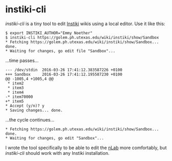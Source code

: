# instiki-cli

*instiki-cli* is a tiny tool to edit
[Instiki](https://golem.ph.utexas.edu/wiki/instiki/show/HomePage) wikis using a
local editor. Use it like this:

    $ export INSTIKI_AUTHOR="Emmy Noether"
    $ instiki-cli https://golem.ph.utexas.edu/wiki/instiki/show/Sandbox
    * Fetching https://golem.ph.utexas.edu/wiki/instiki/show/Sandbox... done.
    * Waiting for changes, go edit file "Sandbox"...

...time passes...

    --- /dev/stdin  2016-03-26 17:41:12.383587226 +0100
    +++ Sandbox     2016-03-26 17:41:12.195587230 +0100
    @@ -1005,4 +1005,4 @@
     * item2
     * item3
     * item4
    -* item70000
    +* item5
    * Accept (y/n)? y
    * Saving changes... done.

...the cycle continues...

    * Fetching https://golem.ph.utexas.edu/wiki/instiki/show/Sandbox... done.
    * Waiting for changes, go edit "Sandbox"...

I wrote the tool specifically to be able to edit the
[nLab](https://golem.ph.utexas.edu/wiki/instiki/show/Sandbox) more comfortably,
but *instiki-cli* should work with any Instiki installation.
